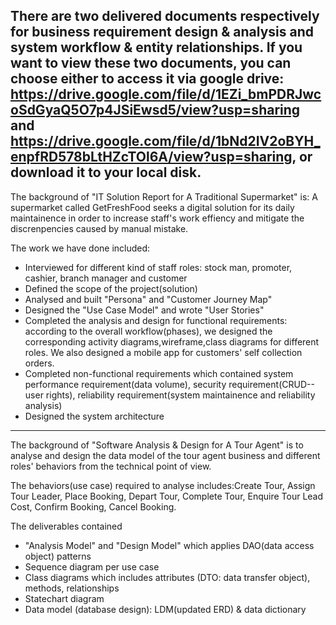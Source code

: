 There are two delivered documents respectively for business requirement design & analysis and system workflow & entity relationships. If you want to view these two documents, you can choose either to access it via google drive: https://drive.google.com/file/d/1EZi_bmPDRJwcoSdGyaQ5O7p4JSiEwsd5/view?usp=sharing and https://drive.google.com/file/d/1bNd2IV2oBYH_enpfRD578bLtHZcTOl6A/view?usp=sharing, or download it to your local disk.
------------------------------------------------------------------------------------------------------
The background of "IT Solution Report for A Traditional Supermarket" is:
A supermarket called GetFreshFood seeks a digital solution for its daily maintainence in order to increase staff's work effiency and mitigate the discrenpencies caused by manual mistake.

The work we have done included:
- Interviewed for different kind of staff roles: stock man, promoter, cashier, branch manager and customer
- Defined the scope of the project(solution) 
- Analysed and built "Persona" and "Customer Journey Map" 
- Designed the "Use Case Model" and wrote "User Stories"
- Completed the analysis and design for functional requirements: according to the overall workflow(phases), we designed the corresponding activity diagrams,wireframe,class diagrams for different roles. We also designed a mobile app for customers' self collection orders.
- Completed non-functional requirements which contained system performance requirement(data volume), security requirement(CRUD--user rights), reliability requirement(system maintainence and reliability analysis) 
- Designed the system architecture

-------------------------------------------------------------------------------------------------------
The background of "Software Analysis & Design for A Tour Agent" is to analyse and design the data model of the tour agent business and different roles' behaviors from the technical point of view.

The behaviors(use case) required to analyse includes:Create Tour, Assign Tour Leader, Place Booking, Depart Tour, Complete Tour, Enquire Tour Lead Cost, Confirm Booking, Cancel Booking.

The deliverables contained 
- "Analysis Model" and "Design Model" which applies DAO(data access object) patterns
- Sequence diagram per use case
- Class diagrams which includes attributes (DTO: data transfer object), methods, relationships
- Statechart diagram
- Data model (database design): LDM(updated ERD) & data dictionary